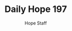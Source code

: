 ---
image: /assets/img/daily-hope-default-artwork.png
title: Daily Hope 197
number: 197
categories:
  - Daily Hope
author: Hope Staff
notes: Daily Hope 197
embed: >-
  EMBED_GOES_HERE
---